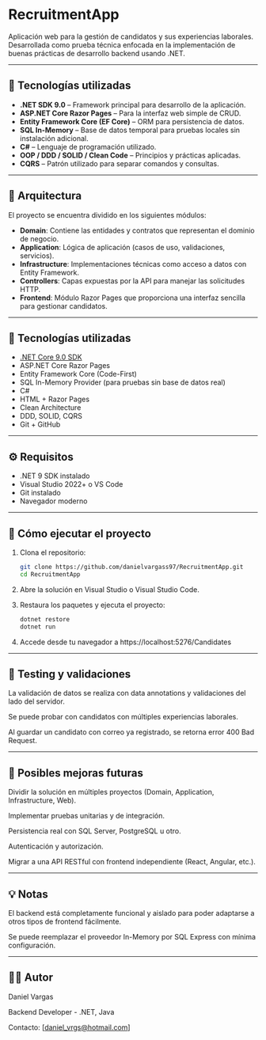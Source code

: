 # RecruitmentApp

Aplicación web para la gestión de candidatos y sus experiencias laborales. Desarrollada como prueba técnica enfocada en la implementación de buenas prácticas de desarrollo backend usando .NET.

---

## 🚀 Tecnologías utilizadas

- **.NET SDK 9.0** – Framework principal para desarrollo de la aplicación.
- **ASP.NET Core Razor Pages** – Para la interfaz web simple de CRUD.
- **Entity Framework Core (EF Core)** – ORM para persistencia de datos.
- **SQL In-Memory** – Base de datos temporal para pruebas locales sin instalación adicional.
- **C#** – Lenguaje de programación utilizado.
- **OOP / DDD / SOLID / Clean Code** – Principios y prácticas aplicadas.
- **CQRS** – Patrón utilizado para separar comandos y consultas.

---

## 🧠 Arquitectura

El proyecto se encuentra dividido en los siguientes módulos:

- **Domain**: Contiene las entidades y contratos que representan el dominio de negocio.
- **Application**: Lógica de aplicación (casos de uso, validaciones, servicios).
- **Infrastructure**: Implementaciones técnicas como acceso a datos con Entity Framework.
- **Controllers**: Capas expuestas por la API para manejar las solicitudes HTTP.
- **Frontend**: Módulo Razor Pages que proporciona una interfaz sencilla para gestionar candidatos.

---

## 🧰 Tecnologías utilizadas

- [.NET Core 9.0 SDK](https://dotnet.microsoft.com/en-us/)
- ASP.NET Core Razor Pages
- Entity Framework Core (Code-First)
- SQL In-Memory Provider (para pruebas sin base de datos real)
- C#
- HTML + Razor Pages
- Clean Architecture
- DDD, SOLID, CQRS
- Git + GitHub

---

## ⚙️ Requisitos

- .NET 9 SDK instalado
- Visual Studio 2022+ o VS Code
- Git instalado
- Navegador moderno

---

## 🚀 Cómo ejecutar el proyecto

1. Clona el repositorio:

   ```bash
   git clone https://github.com/danielvargass97/RecruitmentApp.git
   cd RecruitmentApp
   
2. Abre la solución en Visual Studio o Visual Studio Code.
3. Restaura los paquetes y ejecuta el proyecto:
   ```bash
   dotnet restore
   dotnet run
4. Accede desde tu navegador a https://localhost:5276/Candidates

---

## 🧪 Testing y validaciones
La validación de datos se realiza con data annotations y validaciones del lado del servidor.

Se puede probar con candidatos con múltiples experiencias laborales.

Al guardar un candidato con correo ya registrado, se retorna error 400 Bad Request.

---

## 📁 Posibles mejoras futuras
Dividir la solución en múltiples proyectos (Domain, Application, Infrastructure, Web).

Implementar pruebas unitarias y de integración.

Persistencia real con SQL Server, PostgreSQL u otro.

Autenticación y autorización.

Migrar a una API RESTful con frontend independiente (React, Angular, etc.).

---

## 💡 Notas
El backend está completamente funcional y aislado para poder adaptarse a otros tipos de frontend fácilmente.

Se puede reemplazar el proveedor In-Memory por SQL Express con mínima configuración.

---

## 🧑‍💻 Autor

Daniel Vargas

Backend Developer - .NET, Java

Contacto: [daniel_vrgs@hotmail.com]
